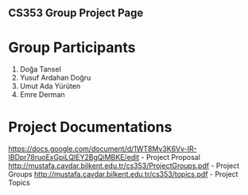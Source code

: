 ## CS353 Group Project Page
# Group Participants
1. Doğa Tansel
2. Yusuf Ardahan Doğru
3. Umut Ada Yürüten
4. Emre Derman
# Project Documentations 
https://docs.google.com/document/d/1WT8Mv3K6Vv-IR-IBDpr78ruoExGpiLQIEY2BgQiMBKE/edit - Project Proposal
http://mustafa.cavdar.bilkent.edu.tr/cs353/ProjectGroups.pdf - Project Groups
http://mustafa.cavdar.bilkent.edu.tr/cs353/topics.pdf - Project Topics
